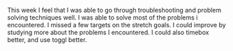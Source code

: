 This week I feel that I was able to go through troubleshooting and problem
solving techniques well. I was able to solve most of the problems i encountered.
I missed a few targets on the stretch goals. I could improve by studying more about
the problems I encountered. I could also timebox better, and use toggl better.
